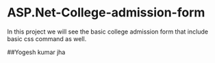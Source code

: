 # ASP.Net-College-admission-form
In this project we will see the basic college admission form that include basic css command as well.



##Yogesh kumar jha
